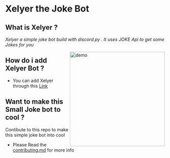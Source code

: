 # Xelyer the Joke Bot 

## What is Xelyer ?
*Xelyer a simple joke bot build with discord.py . It uses JOKE Api to get some Jokes for you*

<img align="right" width="300" src="https://cdn.discordapp.com/attachments/1101145432941404162/1111928467618025583/screen1.png" alt="demo" />


## How do i add Xelyer Bot ?

- You can add Xelyer through this [Link](https://discord.com/oauth2/authorize?client_id=1111316333666254878&permissions=534723950656&scope=bot) 


## Want to make this Small Joke bot to cool ?

Contibute to this repo to make this simple joke bot into cool 

- Please Read the [contributing.md](https://github.com/Xelyer/Xelyerbot/blob/main/CONTRIBUTING.md) for more info 
